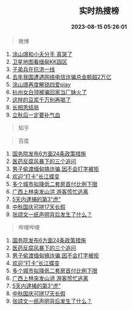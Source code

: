 <div align="center"><h2>实时热搜榜</h2><h4>2023-08-15 05:26:01</h4></div>

> 微博  

1. [涂山璟和小夭分手 真哭了](https://s.weibo.com/weibo?q=%E6%B6%82%E5%B1%B1%E7%92%9F%E5%92%8C%E5%B0%8F%E5%A4%AD%E5%88%86%E6%89%8B%20%E7%9C%9F%E5%93%AD%E4%BA%86&t=31&band_rank=1&Refer=top)<br />
2. [卫星地图看缅甸KK园区](https://s.weibo.com/weibo?q=%E5%8D%AB%E6%98%9F%E5%9C%B0%E5%9B%BE%E7%9C%8B%E7%BC%85%E7%94%B8KK%E5%9B%AD%E5%8C%BA&t=31&band_rank=2&Refer=top)<br />
3. [子弟兵在抗洪一线](https://s.weibo.com/weibo?q=%23%E5%AD%90%E5%BC%9F%E5%85%B5%E5%9C%A8%E6%8A%97%E6%B4%AA%E4%B8%80%E7%BA%BF%23&t=31&band_rank=3&Refer=top)<br />
4. [去年我国遭遇网络电信诈骗总金额超2万亿](https://s.weibo.com/weibo?q=%23%E5%8E%BB%E5%B9%B4%E6%88%91%E5%9B%BD%E9%81%AD%E9%81%87%E7%BD%91%E7%BB%9C%E7%94%B5%E4%BF%A1%E8%AF%88%E9%AA%97%E6%80%BB%E9%87%91%E9%A2%9D%E8%B6%852%E4%B8%87%E4%BA%BF%23&t=31&band_rank=4&Refer=top)<br />
5. [涂山璟再度解锁四爱play](https://s.weibo.com/weibo?q=%E6%B6%82%E5%B1%B1%E7%92%9F%E5%86%8D%E5%BA%A6%E8%A7%A3%E9%94%81%E5%9B%9B%E7%88%B1play&t=31&band_rank=5&Refer=top)<br />
6. [杭州女白领被骗回家当厂妹火了](https://s.weibo.com/weibo?q=%23%E6%9D%AD%E5%B7%9E%E5%A5%B3%E7%99%BD%E9%A2%86%E8%A2%AB%E9%AA%97%E5%9B%9E%E5%AE%B6%E5%BD%93%E5%8E%82%E5%A6%B9%E7%81%AB%E4%BA%86%23&t=31&band_rank=6&Refer=top)<br />
7. [这样的豆浆千万别再喝了](https://s.weibo.com/weibo?q=%23%E8%BF%99%E6%A0%B7%E7%9A%84%E8%B1%86%E6%B5%86%E5%8D%83%E4%B8%87%E5%88%AB%E5%86%8D%E5%96%9D%E4%BA%86%23&t=31&band_rank=7&Refer=top)<br />
8. [长相思结局](https://s.weibo.com/weibo?q=%E9%95%BF%E7%9B%B8%E6%80%9D%E7%BB%93%E5%B1%80&t=31&band_rank=8&Refer=top)<br />
9. [立秋后一定要补气血](https://s.weibo.com/weibo?q=%E7%AB%8B%E7%A7%8B%E5%90%8E%E4%B8%80%E5%AE%9A%E8%A6%81%E8%A1%A5%E6%B0%94%E8%A1%80&t=31&band_rank=9&Refer=top)<br />

> 知乎  


> 百度  

1. [国务院发布6方面24条政策措施](https://www.baidu.com/s?wd=%E5%9B%BD%E5%8A%A1%E9%99%A2%E5%8F%91%E5%B8%836%E6%96%B9%E9%9D%A224%E6%9D%A1%E6%94%BF%E7%AD%96%E6%8E%AA%E6%96%BD&sa=fyb_news&rsv_dl=fyb_news)<br />
2. [医药反腐风暴下的三个追问](https://www.baidu.com/s?wd=%E5%8C%BB%E8%8D%AF%E5%8F%8D%E8%85%90%E9%A3%8E%E6%9A%B4%E4%B8%8B%E7%9A%84%E4%B8%89%E4%B8%AA%E8%BF%BD%E9%97%AE&sa=fyb_news&rsv_dl=fyb_news)<br />
3. [男子偷渡缅甸搞诈骗 因不会打字被拒](https://www.baidu.com/s?wd=%E7%94%B7%E5%AD%90%E5%81%B7%E6%B8%A1%E7%BC%85%E7%94%B8%E6%90%9E%E8%AF%88%E9%AA%97+%E5%9B%A0%E4%B8%8D%E4%BC%9A%E6%89%93%E5%AD%97%E8%A2%AB%E6%8B%92&sa=fyb_news&rsv_dl=fyb_news)<br />
4. [欢迎“打卡”长江蝶变](https://www.baidu.com/s?wd=%E6%AC%A2%E8%BF%8E%E2%80%9C%E6%89%93%E5%8D%A1%E2%80%9D%E9%95%BF%E6%B1%9F%E8%9D%B6%E5%8F%98&sa=fyb_news&rsv_dl=fyb_news)<br />
5. [多个城市拟降低二套房首付比例下限](https://www.baidu.com/s?wd=%E5%A4%9A%E4%B8%AA%E5%9F%8E%E5%B8%82%E6%8B%9F%E9%99%8D%E4%BD%8E%E4%BA%8C%E5%A5%97%E6%88%BF%E9%A6%96%E4%BB%98%E6%AF%94%E4%BE%8B%E4%B8%8B%E9%99%90&sa=fyb_news&rsv_dl=fyb_news)<br />
6. [广西上林突发山洪 游客慌忙逃离](https://www.baidu.com/s?wd=%E5%B9%BF%E8%A5%BF%E4%B8%8A%E6%9E%97%E7%AA%81%E5%8F%91%E5%B1%B1%E6%B4%AA+%E6%B8%B8%E5%AE%A2%E6%85%8C%E5%BF%99%E9%80%83%E7%A6%BB&sa=fyb_news&rsv_dl=fyb_news)<br />
7. [5天内逮捕的第3“虎”](https://www.baidu.com/s?wd=5%E5%A4%A9%E5%86%85%E9%80%AE%E6%8D%95%E7%9A%84%E7%AC%AC3%E2%80%9C%E8%99%8E%E2%80%9D&sa=fyb_news&rsv_dl=fyb_news)<br />
8. [中秋国庆可拼17天长假](https://www.baidu.com/s?wd=%E4%B8%AD%E7%A7%8B%E5%9B%BD%E5%BA%86%E5%8F%AF%E6%8B%BC17%E5%A4%A9%E9%95%BF%E5%81%87&sa=fyb_news&rsv_dl=fyb_news)<br />
9. [张颂文一纸声明背后发生了什么？](https://www.baidu.com/s?wd=%E5%BC%A0%E9%A2%82%E6%96%87%E4%B8%80%E7%BA%B8%E5%A3%B0%E6%98%8E%E8%83%8C%E5%90%8E%E5%8F%91%E7%94%9F%E4%BA%86%E4%BB%80%E4%B9%88%EF%BC%9F&sa=fyb_news&rsv_dl=fyb_news)<br />

> 哔哩哔哩  

1. [国务院发布6方面24条政策措施](https://www.baidu.com/s?wd=%E5%9B%BD%E5%8A%A1%E9%99%A2%E5%8F%91%E5%B8%836%E6%96%B9%E9%9D%A224%E6%9D%A1%E6%94%BF%E7%AD%96%E6%8E%AA%E6%96%BD&sa=fyb_news&rsv_dl=fyb_news)<br />
2. [医药反腐风暴下的三个追问](https://www.baidu.com/s?wd=%E5%8C%BB%E8%8D%AF%E5%8F%8D%E8%85%90%E9%A3%8E%E6%9A%B4%E4%B8%8B%E7%9A%84%E4%B8%89%E4%B8%AA%E8%BF%BD%E9%97%AE&sa=fyb_news&rsv_dl=fyb_news)<br />
3. [男子偷渡缅甸搞诈骗 因不会打字被拒](https://www.baidu.com/s?wd=%E7%94%B7%E5%AD%90%E5%81%B7%E6%B8%A1%E7%BC%85%E7%94%B8%E6%90%9E%E8%AF%88%E9%AA%97+%E5%9B%A0%E4%B8%8D%E4%BC%9A%E6%89%93%E5%AD%97%E8%A2%AB%E6%8B%92&sa=fyb_news&rsv_dl=fyb_news)<br />
4. [欢迎“打卡”长江蝶变](https://www.baidu.com/s?wd=%E6%AC%A2%E8%BF%8E%E2%80%9C%E6%89%93%E5%8D%A1%E2%80%9D%E9%95%BF%E6%B1%9F%E8%9D%B6%E5%8F%98&sa=fyb_news&rsv_dl=fyb_news)<br />
5. [多个城市拟降低二套房首付比例下限](https://www.baidu.com/s?wd=%E5%A4%9A%E4%B8%AA%E5%9F%8E%E5%B8%82%E6%8B%9F%E9%99%8D%E4%BD%8E%E4%BA%8C%E5%A5%97%E6%88%BF%E9%A6%96%E4%BB%98%E6%AF%94%E4%BE%8B%E4%B8%8B%E9%99%90&sa=fyb_news&rsv_dl=fyb_news)<br />
6. [广西上林突发山洪 游客慌忙逃离](https://www.baidu.com/s?wd=%E5%B9%BF%E8%A5%BF%E4%B8%8A%E6%9E%97%E7%AA%81%E5%8F%91%E5%B1%B1%E6%B4%AA+%E6%B8%B8%E5%AE%A2%E6%85%8C%E5%BF%99%E9%80%83%E7%A6%BB&sa=fyb_news&rsv_dl=fyb_news)<br />
7. [5天内逮捕的第3“虎”](https://www.baidu.com/s?wd=5%E5%A4%A9%E5%86%85%E9%80%AE%E6%8D%95%E7%9A%84%E7%AC%AC3%E2%80%9C%E8%99%8E%E2%80%9D&sa=fyb_news&rsv_dl=fyb_news)<br />
8. [中秋国庆可拼17天长假](https://www.baidu.com/s?wd=%E4%B8%AD%E7%A7%8B%E5%9B%BD%E5%BA%86%E5%8F%AF%E6%8B%BC17%E5%A4%A9%E9%95%BF%E5%81%87&sa=fyb_news&rsv_dl=fyb_news)<br />
9. [张颂文一纸声明背后发生了什么？](https://www.baidu.com/s?wd=%E5%BC%A0%E9%A2%82%E6%96%87%E4%B8%80%E7%BA%B8%E5%A3%B0%E6%98%8E%E8%83%8C%E5%90%8E%E5%8F%91%E7%94%9F%E4%BA%86%E4%BB%80%E4%B9%88%EF%BC%9F&sa=fyb_news&rsv_dl=fyb_news)<br />
